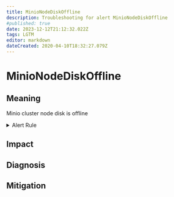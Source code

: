 ```yaml
---
title: MinioNodeDiskOffline
description: Troubleshooting for alert MinioNodeDiskOffline
#published: true
date: 2023-12-12T21:12:32.022Z
tags: LGTM
editor: markdown
dateCreated: 2020-04-10T18:32:27.079Z
---
```


# MinioNodeDiskOffline

## Meaning
[//]: # "Short paragraph that explains what the alert means"
Minio cluster node disk is offline

<details>
  <summary>Alert Rule</summary>

  ```yaml
alert: MinioNodeDiskOffline
expr: minio_cluster_nodes_offline_total > 0
for: 0m
labels:
    severity: critical
annotations:
    summary: Minio node disk offline (instance {{ $labels.instance }})
    description: |-
        Minio cluster node disk is offline
          VALUE = {{ $value }}
          LABELS = {{ $labels }}
    runbook: https://github.com/srerun/prometheus-alerts/content/runbooks/MinioNodeDiskOffline

  ```
</details>


## Impact
[//]: # "What could / will happen if the alert is not addressed"



## Diagnosis
[//]: # "Steps to take to identify the cause of the problem"



## Mitigation
[//]: # "The steps necessary to resolve the alert"
